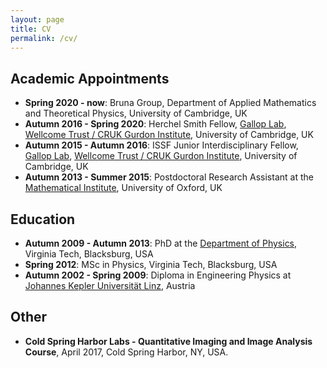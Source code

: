 ```yaml
---
layout: page
title: CV
permalink: /cv/
---
```


## Academic Appointments
* **Spring 2020 - now**: Bruna Group, Department of Applied Mathematics and Theoretical Physics, University of Cambridge, UK
* **Autumn 2016 - Spring 2020**: Herchel Smith Fellow, [Gallop Lab](http://gallop.group), [Wellcome Trust / CRUK Gurdon Institute](http://www.gurdon.cam.ac.uk), University of Cambridge, UK
* **Autumn 2015 - Autumn 2016**: ISSF Junior Interdisciplinary Fellow, [Gallop Lab](http://www2.gurdon.cam.ac.uk/~galloplab/), [Wellcome Trust / CRUK Gurdon Institute](http://www.gurdon.cam.ac.uk), University of Cambridge, UK
* **Autumn 2013 - Summer 2015**: Postdoctoral Research Assistant at the [Mathematical Institute](http://www.maths.ox.ac.uk/), University of Oxford, UK

## Education
* **Autumn 2009 - Autumn 2013**: PhD at the [Department of Physics](http://www.phys.vt.edu/), Virginia Tech, Blacksburg, USA
* **Spring 2012**: MSc in Physics, Virginia Tech, Blacksburg, USA
* **Autumn 2002 - Spring 2009**: Diploma in Engineering Physics at [Johannes Kepler Universit&auml;t Linz](http://www.jku.at/), Austria

## Other
* **Cold Spring Harbor Labs - Quantitative Imaging and Image Analysis Course**, April 2017, Cold Spring Harbor, NY, USA.
